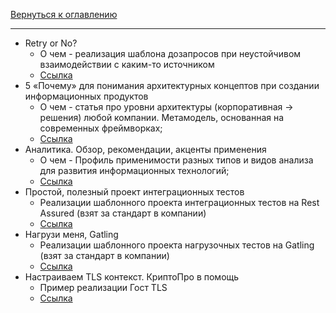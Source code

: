 [Вернуться к оглавлению](https://github.com/engine-it-in/different-level-task/blob/main/README.md)
***

* Retry or No?
  * О чем - реализация шаблона дозапросов при неустойчивом взаимодействии с каким-то источником
  * [Ссылка](https://habr.com/ru/companies/alfastrah/articles/712964/) 
* 5 «Почему» для понимания архитектурных концептов при создании информационных продуктов
  * О чем - статья про уровни архитектуры (корпоративная -> решения) любой компании. Метамодель, основанная на современных фреймворках;
  * [Ссылка](https://habr.com/ru/companies/alfastrah/articles/728366/)
* Аналитика. Обзор, рекомендации, акценты применения
  * О чем - Профиль применимости разных типов и видов анализа для развития информационных технологий;
  * [Ссылка](https://habr.com/ru/companies/alfastrah/articles/748570/)
* Простой, полезный проект интеграционных тестов
  * Реализации шаблонного проекта интеграционных тестов на Rest Assured (взят за стандарт в компании)
  * [Ссылка](https://habr.com/ru/companies/alfastrah/articles/792598/)
* Нагрузи меня, Gatling
  * Реализации шаблонного проекта нагрузочных тестов на Gatling (взят за стандарт в компании)
  * [Ссылка](https://habr.com/ru/companies/alfastrah/articles/808281/)
* Настраиваем TLS контекст. КриптоПро в помощь
  * Пример реализации Гост TLS
  * [Ссылка](https://habr.com/ru/companies/alfastrah/articles/823974/)